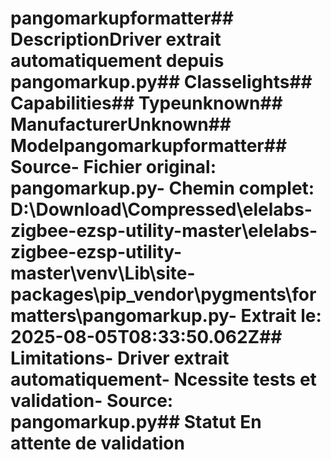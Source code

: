 # pangomarkupformatter##  DescriptionDriver extrait automatiquement depuis pangomarkup.py##  Classelights##  Capabilities##  Typeunknown##  ManufacturerUnknown##  Modelpangomarkupformatter##  Source- **Fichier original**: pangomarkup.py- **Chemin complet**: D:\Download\Compressed\elelabs-zigbee-ezsp-utility-master\elelabs-zigbee-ezsp-utility-master\venv\Lib\site-packages\pip\_vendor\pygments\formatters\pangomarkup.py- **Extrait le**: 2025-08-05T08:33:50.062Z##  Limitations- Driver extrait automatiquement- Ncessite tests et validation- Source: pangomarkup.py##  Statut En attente de validation